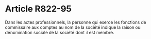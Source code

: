 # Article R822-95

Dans les actes professionnels, la personne qui exerce les fonctions de commissaire aux comptes au nom de la société indique la raison ou dénomination sociale de la société dont il est membre.